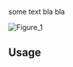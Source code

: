 some text bla bla 

![Figure_1](https://user-images.githubusercontent.com/99416933/195561618-b435a892-0cf7-49d2-ae06-ec7d775d3a83.png)


## Usage
